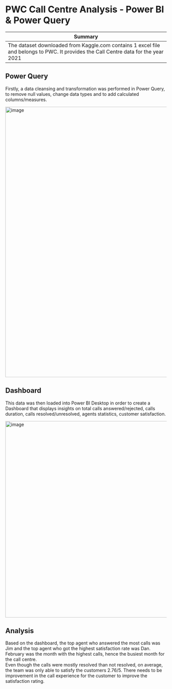 # PWC Call Centre Analysis - Power BI & Power Query

| Summary | 
| ----------- | 
|The dataset downloaded from Kaggle.com contains 1 excel file and belongs to PWC. It provides the Call Centre data  for the year 2021|

## Power Query 
Firstly, a data cleansing and transformation was performed in Power Query, to remove null values, change data types and to add calculated columns/measures.

<img width="844" alt="image" src="https://github.com/Kshaamini/PWC-Call-Centre-Analysis---Power-Query-Power-BI/assets/139740694/359a3f5f-1925-4281-b192-96ba80931fda">

## Dashboard 
This data was then loaded into Power BI Desktop in order to create a Dashboard that displays insights on total calls answered/rejected, calls duration, calls resolved/unresolved, agents statistics, customer satisfaction.

<img width="613" alt="image" src="https://github.com/Kshaamini/PWC-Call-Centre-Analysis---Power-Query-Power-BI/assets/139740694/4f447848-780f-47d6-a7a9-9eb7d7f0c23d">

## Analysis
Based on the dashboard, the top agent who answered the most calls was Jim and the top agent who got the highest satisfaction rate was Dan. February was the month with the highest calls, hence the busiest month for the call centre.    
Even though the calls were mostly resolved than not resolved, on average, the team was only able to satisfy the customers 2.76/5. There needs to be improvement in the call experience for the customer to improve the satisfaction rating.


